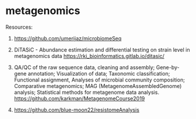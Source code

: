# metagenomics

Resources:

1. https://github.com/umerijaz/microbiomeSeq

2. DiTASiC - Abundance estimation and differential testing on strain level in metagenomics data
https://rki_bioinformatics.gitlab.io/ditasic/

3. QA/QC of the raw sequence data, cleaning and assembly; Gene-by-gene annotation; Visualization of data; Taxonomic classification; Functional assignment, Analyses of microbial community composition; Comparative metagenomics; MAG (MetagenomeAssembledGenome) analysis; Statistical methods for metagenome data analysis. https://github.com/karkman/MetagenomeCourse2019

4. https://github.com/blue-moon22/resistomeAnalysis
